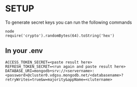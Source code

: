 # SETUP
To generate secret keys you can run the following commands

```
node
require('crypto').randomBytes(64).toString('hex')
```

## In your .env
```
ACCESS_TOKEN_SECRET=<paste result here>
REFRESH_TOKEN_SECRET=<run again and paste result here>
DATABASE_URI=mongodb+srv://<servername>:<password>@cluster0.vdgsu.mongodb.net/<databasename>?retryWrites=true&w=majority&appName=<clutername>
```